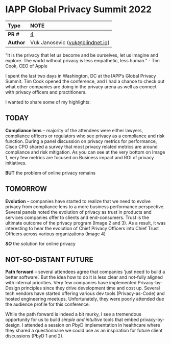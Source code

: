 # IAPP Global Privacy Summit 2022

| Type       | NOTE                                                         |
| :--------- | :----------------------------------------------------------- |
| **PR #**   | [4](https://github.com/blindnet-io/devrel-management/pull/4) |
| **Author** | Vuk Janosevic (vuk@blindnet.io)                              |

“It is the privacy that let us become and be ourselves, let us imagine and explore. The world without privacy is less empathetic, less human.” - Tim Cook, CEO of Apple

I spent the last two days in Washington, DC at the IAPP’s Global Privacy Summit. Tim Cook opened the conference, and I had a chance to check out what other companies are doing in the privacy arena as well as connect with privacy officers and practitioners.

I wanted to share some of my highlights:

## TODAY

**Compliance lens** – majority of the attendees were either lawyers, compliance officers or regulators who see privacy as a compliance and risk function. During a panel discussion on privacy metrics for performance, Cisco CPO shared a survey that most privacy related metrics are around compliance and risk mitigation. As you can see at the very bottom on Image 1, very few metrics are focused on Business impact and ROI of privacy initiatives.

**BUT** the problem of online privacy remains

## TOMORROW

**Evolution** – companies have started to realize that we need to evolve privacy from compliance lens to a more business performance perspective. Several panels noted the evolution of privacy as trust in products and services companies offer to clients and end-consumers. Trust is the ultimate outcome of the privacy program (Image 2 and 3). As a result, it was interesting to hear the evolution of Chief Privacy Officers into Chief Trust Officers across various organizations (Image 4)

**_SO_** the solution for online privacy

## NOT-SO-DISTANT FUTURE

**Path forward** – several attendees agree that companies ‘just need to build a better software’. But the idea how to do it is less clear and not-fully aligned with internal priorities. Very few companies have implemented Privacy-by-Design principles since they drive development time and cost up. Several tech vendors have started offering various dev tools (Privacy-as-Code) and hosted engineering meetups. Unfortunately, they were poorly attended due the audience profile for this conference.

While the path forward is indeed a bit murky, I see a tremendous opportunity for us to build _simple and intuitive_ tools that embed privacy-by-design. I attended a session on PbyD implementation in healthcare where they shared a questionnaire we could use as an inspiration for future client discussions (PbyD 1 and 2).
